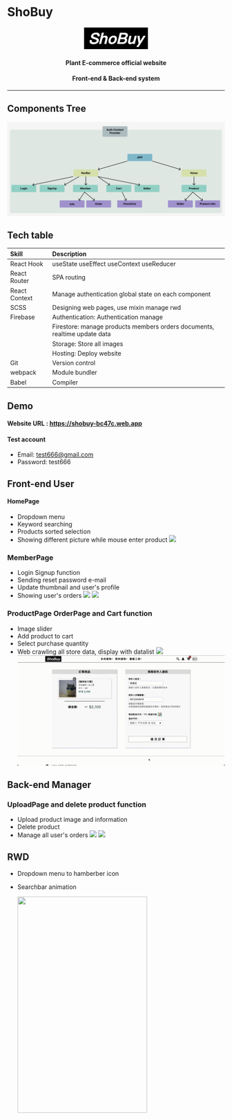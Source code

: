 # ShoBuy

<div align="center">
  <a href="https://shobuy-bc47c.web.app">
    <img src="./readme_resorce/logo.png"/>
  </a>
  <h4>Plant E-commerce official website</h4>
  <h4>Front-end & Back-end system</h4>
</div>

---
## Components Tree
<img src="./readme_resorce/components_tree.png"/>

## Tech table
| Skill             | Description                                                                  |
| :---------------  | :--------------------------------------------------------------------------- |
| React Hook        | useState useEffect useContext useReducer                                     |
| React Router      | SPA routing                                                                  |
| React Context     | Manage authentication global state on each component                         |
| SCSS              | Designing web pages, use mixin manage rwd                                    |
| Firebase          | Authentication: Authentication manage                                        |
|                   | Firestore: manage products members orders documents, realtime update data    |
|                   | Storage: Store all images                                                    |
|                   | Hosting: Deploy website                                                      |
| Git               | Version control                                                              |
| webpack           | Module bundler                                                               |
| Babel             | Compiler                                                                     |


## Demo

#### Website URL : https://shobuy-bc47c.web.app

#### Test account

- Email: test666@gmail.com
- Password: test666

## Front-end User

#### HomePage

- Dropdown menu
- Keyword searching
- Products sorted selection
- Showing different picture while mouse enter product
  <img src="./readme_resorce/homepage.gif"/>

### MemberPage

- Login Signup function
- Sending reset password e-mail
- Update thumbnail and user's profile
- Showing user's orders
  <img src="./readme_resorce/member1.gif"/>
  <img src="./readme_resorce/member2.gif"/>

### ProductPage OrderPage and Cart function

- Image slider
- Add product to cart
- Select purchase quantity
- Web crawling all store data, display with datalist
  <img src="./readme_resorce/product_cart.gif"/>
  <img src="./readme_resorce/order.gif"/>

## Back-end Manager

### UploadPage and delete product function

- Upload product image and information
- Delete product
- Manage all user's orders
  <img src="./readme_resorce/seller1.gif"/>
  <img src="./readme_resorce/seller2.gif"/>

## RWD 
- Dropdown menu to hamberber icon
- Searchbar animation

  <img width='300' height='500' src="./readme_resorce/rwd.gif"/>
